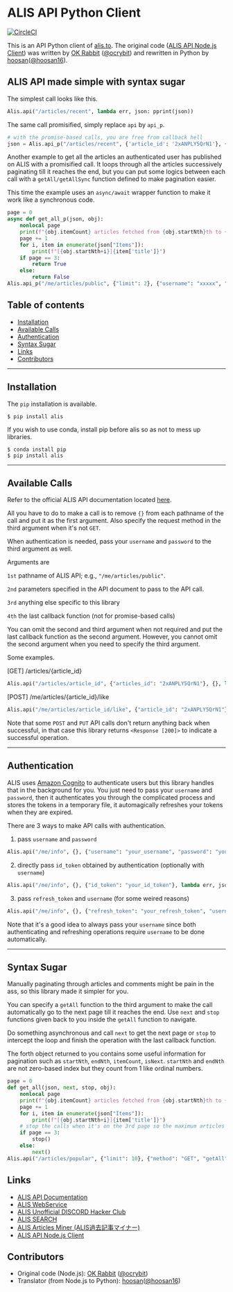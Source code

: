 # ALIS API Python Client

[![CircleCI](https://circleci.com/gh/alisista/py-alis/tree/master.svg?style=svg)](https://circleci.com/gh/alisista/py-alis/tree/master)

This is an API Python client of [alis.to](https://alis.to). The original code ([ALIS API Node.js Client](https://github.com/alisista/alis))
was written by [OK Rabbit](https://github.com/ocrybit) ([@ocrybit](https://twitter.com/ocrybit)) and rewritten in Python by [hoosan](https://github.com/hoosan)([@hoosan16](https://twitter.com/hoosan16)).

## ALIS API made simple with syntax sugar

The simplest call looks like this.

```python
Alis.api("/articles/recent", lambda err, json: pprint(json))
```

The same call promisified, simply replace `api` by `api_p`.

```python
# with the promise-based calls, you are free from callback hell
json = Alis.api_p("/articles/recent", {'article_id': '2xANPLY5QrN1'}, {"method": "GET"})
```

Another example to get all the articles an authenticated user has published on ALIS with a promisified call.
It loops through all the articles successively paginating till it reaches the end, but you can put some logics between each call with a `getAll/getAllSync` function defined to make pagination easier. 

This time the example uses an `async/await` wrapper function to make it work like a synchronous code.

```python
page = 0
async def get_all_p(json, obj):
    nonlocal page
    print(f"{obj.itemCount} articles fetched from {obj.startNth}th to {obj.endNth}th.")
    page += 1
    for i, item in enumerate(json["Items"]):
        print(f"[{obj.startNth+i}]{item['title']}")
    if page == 3:
        return True
    else:
        return False
Alis.api_p("/me/articles/public", {"limit": 2}, {"username": "xxxxx", "password": "xxxxx", "getAll": get_all_p})
```

## Table of contents

- [Installation](#installation)
- [Available Calls](#available-calls)
- [Authentication](#authentication)
- [Syntax Sugar](#syntax-sugar)
- [Links](#links)
- [Contributors](#contributors)


---


## Installation

The `pip` installation is available.

```
$ pip install alis
```

If you wish to use conda, install pip before alis so as not to mess up libraries.

```
$ conda install pip
$ pip install alis
```


---


## Available Calls

Refer to the official ALIS API documentation located [here](https://alisproject.github.io/api-docs/).

All you have to do to make a call is to remove `{}` from each pathname of the call and put it as the first argument.
Also specify the request method in the third argument when it's not `GET`.

When authentication is needed, pass your `username` and `password` to the third argument as well.

Arguments are

`1st` pathname of ALIS API; e.g., `"/me/articles/public"`.

`2nd` parameters specified in the API document to pass to the API call.

`3rd` anything else specific to this library

`4th` the last callback function (not for promise-based calls)

You can omit the second and third argument when not required and put the last callback function as the second argument.
However, you cannot omit the second argument when you need to specify the third argument.

Some examples.

[GET] /articles/{article_id}
```python
Alis.api("/articles/article_id", {"articles_id": "2xANPLY5QrN1"}, {}, lambda err, json: pprint(json))
```
[POST] /me/articles/{article_id}/like
```python
Alis.api("/me/articles/article_id/like", {"article_id": "2xANPLY5QrN1"}, {"method": "POST", "username": "your_username", "password": "your_password"})
```

Note that some `POST` and `PUT` API calls don't return anything back when successful, in that case this library returns `<Response [200]>` to indicate a successful operation.

---

## Authentication

ALIS uses [Amazon Cognito](https://aws.amazon.com/cognito/) to authenticate users but this library handles that in the background for you. You just need to pass your `username` and `password`, then it authenticates you through the complicated process and stores the tokens in a temporary file, it automagically refreshes your tokens when they are expired.

There are 3 ways to make API calls with authentication.

1. pass `username` and `password`
```python
Alis.api("/me/info", {}, {"username": "your_username", "password": "your_password"}, lambda err, json: pprint(json))
```
2. directly pass `id_token` obtained by authentication (optionally with `username`)
```python
Alis.api("/me/info", {}, {"id_token": "your_id_token"}, lambda err, json: pprint(json))
```
3. pass `refresh_token` and `username` (for some weired reasons)
```python
Alis.api("/me/info", {}, {"refresh_token": "your_refresh_token", "username": "your_username"}, lambda err, json: pprint(json))
```
Note that it's a good idea to always pass your `username` since both authenticating and refreshing operations require `username` to be done automatically.

---

## Syntax Sugar

Manually paginating through articles and comments might be pain in the ass, so this library made it simpler for you.

You can specify a `getAll` function to the third argument to make the call automatically go to the next page till it reaches the end. Use `next` and `stop` functions given back to you inside the `getAll` function to navigate.

Do something asynchronous and call `next` to get the next page or `stop` to intercept the loop and finish the operation with the last callback function.

The forth object returned to you contains some useful information for pagination such as `startNth`, `endNth`, `itemCount`, `isNext`. `startNth` and `endNth` are not zero-based index but they count from 1 like ordinal numbers.

```python
page = 0
def get_all(json, next, stop, obj):
    nonlocal page
    print(f"{obj.itemCount} articles fetched from {obj.startNth}th to {obj.endNth}th.")
    page += 1
    for i, item in enumerate(json["Items"]):
        print(f"[{obj.startNth+i}]{item['title']}")
    # stop the calls when it's on the 3rd page so the maximum articles to get will be 30
    if page == 3:
        stop()
    else:
        next()
Alis.api("/articles/popular", {"limit": 10}, {"method": "GET", "getAll": get_all}, lambda err, json: print("This is the last callback function called when everything is done.")
```

## Links

- [ALIS API Documentation](https://alisproject.github.io/api-docs/)
- [ALIS WebService](https://alis.to)
- [ALIS Unofficial DISCORD Hacker Club](https://discordapp.com/invite/zKKNtUe)
- [ALIS SEARCH](https://alisista.com)
- [ALIS Articles Miner (ALIS過去記事マイナー)](https://alis.ocrybit.com)
- [ALIS API Node.js Client](https://github.com/alisista/alis)


## Contributors

- Original code (Node.js):  [OK Rabbit](https://github.com/ocrybit) ([@ocrybit](https://twitter.com/ocrybit))
- Translator (from Node.js to Python): [hoosan](https://github.com/hoosan)([@hoosan16](https://twitter.com/hoosan16))